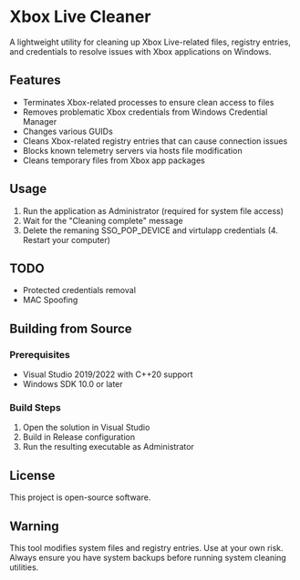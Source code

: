 # Xbox Live Cleaner

A lightweight utility for cleaning up Xbox Live-related files, registry entries, and credentials to resolve issues with Xbox applications on Windows.

## Features

- Terminates Xbox-related processes to ensure clean access to files
- Removes problematic Xbox credentials from Windows Credential Manager
- Changes various GUIDs
- Cleans Xbox-related registry entries that can cause connection issues
- Blocks known telemetry servers via hosts file modification
- Cleans temporary files from Xbox app packages
  
## Usage

1. Run the application as Administrator (required for system file access)
2. Wait for the "Cleaning complete" message
3. Delete the remaning SSO_POP_DEVICE and virtulapp credentials
(4. Restart your computer)

## TODO
- Protected credentials removal
- MAC Spoofing 

## Building from Source

### Prerequisites
- Visual Studio 2019/2022 with C++20 support
- Windows SDK 10.0 or later

### Build Steps
1. Open the solution in Visual Studio
2. Build in Release configuration
3. Run the resulting executable as Administrator

## License

This project is open-source software.

## Warning

This tool modifies system files and registry entries. Use at your own risk.
Always ensure you have system backups before running system cleaning utilities.
